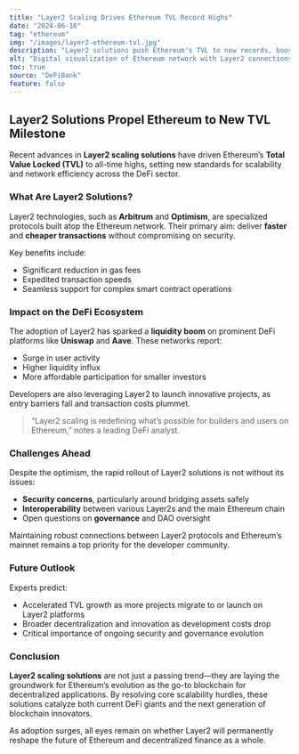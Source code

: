 ```yaml
---
title: "Layer2 Scaling Drives Ethereum TVL Record Highs"
date: "2024-06-10"
tag: "ethereum"
img: "/images/layer2-ethereum-tvl.jpg"
description: "Layer2 solutions push Ethereum's TVL to new records, boost DeFi scalability"
alt: "Digital visualization of Ethereum network with Layer2 connections"
toc: true
source: "DeFiBank"
feature: false
---
```


## Layer2 Solutions Propel Ethereum to New TVL Milestone

Recent advances in **Layer2 scaling solutions** have driven Ethereum’s **Total Value Locked (TVL)** to all-time highs, setting new standards for scalability and network efficiency across the DeFi sector.

### What Are Layer2 Solutions?

Layer2 technologies, such as **Arbitrum** and **Optimism**, are specialized protocols built atop the Ethereum network. Their primary aim: deliver **faster** and **cheaper transactions** without compromising on security.

Key benefits include:

- Significant reduction in gas fees
- Expedited transaction speeds
- Seamless support for complex smart contract operations

### Impact on the DeFi Ecosystem

The adoption of Layer2 has sparked a **liquidity boom** on prominent DeFi platforms like **Uniswap** and **Aave**. These networks report:

- Surge in user activity
- Higher liquidity influx
- More affordable participation for smaller investors

Developers are also leveraging Layer2 to launch innovative projects, as entry barriers fall and transaction costs plummet.

> “Layer2 scaling is redefining what’s possible for builders and users on Ethereum,” notes a leading DeFi analyst.

### Challenges Ahead

Despite the optimism, the rapid rollout of Layer2 solutions is not without its issues:

- **Security concerns**, particularly around bridging assets safely
- **Interoperability** between various Layer2s and the main Ethereum chain
- Open questions on **governance** and DAO oversight

Maintaining robust connections between Layer2 protocols and Ethereum’s mainnet remains a top priority for the developer community.

### Future Outlook

Experts predict:

- Accelerated TVL growth as more projects migrate to or launch on Layer2 platforms
- Broader decentralization and innovation as development costs drop
- Critical importance of ongoing security and governance evolution

### Conclusion

**Layer2 scaling solutions** are not just a passing trend—they are laying the groundwork for Ethereum’s evolution as the go-to blockchain for decentralized applications. By resolving core scalability hurdles, these solutions catalyze both current DeFi giants and the next generation of blockchain innovators.

As adoption surges, all eyes remain on whether Layer2 will permanently reshape the future of Ethereum and decentralized finance as a whole.